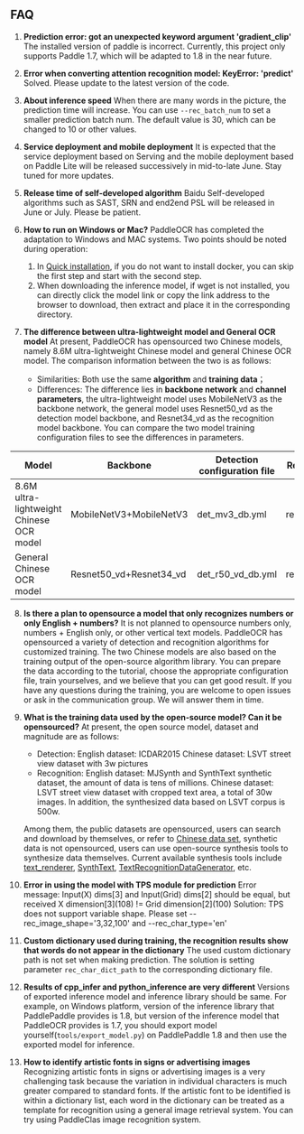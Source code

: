 ## FAQ

1. **Prediction error: got an unexpected keyword argument 'gradient_clip'**
The installed version of paddle is incorrect. Currently, this project only supports Paddle 1.7, which will be adapted to 1.8 in the near future.

2. **Error when converting attention recognition model: KeyError: 'predict'**
Solved. Please update to the latest version of the code.

3. **About inference speed**
When there are many words in the picture, the prediction time will increase. You can use `--rec_batch_num` to set a smaller prediction batch num. The default value is 30, which can be changed to 10 or other values.

4. **Service deployment and mobile deployment**
It is expected that the service deployment based on Serving and the mobile deployment based on Paddle Lite will be released successively in mid-to-late June. Stay tuned for more updates.

5. **Release time of self-developed algorithm**
Baidu Self-developed algorithms such as SAST, SRN and end2end PSL will be released in June or July. Please be patient.

6. **How to run on Windows or Mac?**
PaddleOCR has completed the adaptation to Windows and MAC systems. Two points should be noted during operation:
    1. In [Quick installation](./installation_en.md), if you do not want to install docker, you can skip the first step and start with the second step.
    2. When downloading the inference model, if wget is not installed, you can directly click the model link or copy the link address to the browser to download, then extract and place it in the corresponding directory.

7. **The difference between ultra-lightweight model and General OCR model**
At present, PaddleOCR has opensourced two Chinese models, namely 8.6M ultra-lightweight Chinese model and general Chinese OCR model. The comparison information between the two is as follows:
    - Similarities: Both use the same **algorithm** and **training data**；
    - Differences: The difference lies in **backbone network** and **channel parameters**, the ultra-lightweight model uses MobileNetV3 as the backbone network, the general model uses Resnet50_vd as the detection model backbone, and Resnet34_vd as the recognition model backbone. You can compare the two model training configuration files to see the differences in parameters.

|Model|Backbone|Detection configuration file|Recognition configuration file|
|-|-|-|-|
|8.6M ultra-lightweight Chinese OCR model|MobileNetV3+MobileNetV3|det_mv3_db.yml|rec_chinese_lite_train.yml|
|General Chinese OCR model|Resnet50_vd+Resnet34_vd|det_r50_vd_db.yml|rec_chinese_common_train.yml|

8. **Is there a plan to opensource a model that only recognizes numbers or only English + numbers?**
It is not planned to opensource numbers only, numbers + English only, or other vertical text models. PaddleOCR has opensourced a variety of detection and recognition algorithms for customized training. The two Chinese models are also based on the training output of the open-source algorithm library. You can prepare the data according to the tutorial, choose the appropriate configuration file, train yourselves, and we believe that you can get good result. If you have any questions during the training, you are welcome to open issues or ask in the communication group. We will answer them in time.

9. **What is the training data used by the open-source model? Can it be opensourced?**
At present, the open source model, dataset and magnitude are as follows:
    - Detection:
    English dataset: ICDAR2015
    Chinese dataset: LSVT street view dataset with 3w pictures
    - Recognition:
    English dataset: MJSynth and SynthText synthetic dataset, the amount of data is tens of millions.
    Chinese dataset: LSVT street view dataset with cropped text area, a total of 30w images. In addition, the synthesized data based on LSVT corpus is 500w.

    Among them, the public datasets are opensourced, users can search and download by themselves, or refer to [Chinese data set](dataset/datasets_en.md), synthetic data is not opensourced, users can use open-source synthesis tools to synthesize data themselves. Current available synthesis tools include [text_renderer](https://github.com/Sanster/text_renderer), [SynthText](https://github.com/ankush-me/SynthText), [TextRecognitionDataGenerator](https://github.com/Belval/TextRecognitionDataGenerator), etc.

10. **Error in using the model with TPS module for prediction**
Error message: Input(X) dims[3] and Input(Grid) dims[2] should be equal, but received X dimension[3]\(108) != Grid dimension[2]\(100)
Solution: TPS does not support variable shape. Please set --rec_image_shape='3,32,100' and --rec_char_type='en'

11. **Custom dictionary used during training, the recognition results show that words do not appear in the dictionary**
The used custom dictionary path is not set when making prediction. The solution is setting parameter `rec_char_dict_path` to the corresponding dictionary file.

12. **Results of cpp_infer and python_inference are very different**
Versions of exported inference model and inference library should be same. For example, on Windows platform, version of the inference library that PaddlePaddle provides is 1.8, but version of the inference model that PaddleOCR provides is 1.7, you should export model yourself(`tools/export_model.py`) on PaddlePaddle 1.8 and then use the exported model for inference.

13. **How to identify artistic fonts in signs or advertising images**
Recognizing artistic fonts in signs or advertising images is a very challenging task because the variation in individual characters is much greater compared to standard fonts. If the artistic font to be identified is within a dictionary list, each word in the dictionary can be treated as a template for recognition using a general image retrieval system. You can try using PaddleClas image recognition system.

